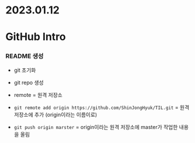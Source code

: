 # 2023.01.12

# GitHub Intro

### README 생성

- git 초기화

- git repo 생성

- remote = 원격 저장소

- `git remote add origin https://github.com/ShinJongHyuk/TIL.git` = 원격 저장소에 추가 (origin이라는 이름이로)

- `git push origin marster` = origin이라는 원격 저장소에 master가 작업한 내용을 올림


